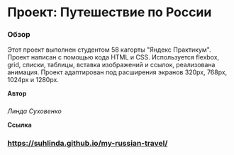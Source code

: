 # Проект: Путешествие по России

### Обзор
Этот проект выполнен студентом 58 кагорты "Яндекс Практикум".
Проект написан с помощью кода HTML и CSS. Используется flexbox, grid, списки, таблицы, вставка изображений и ссылок, реализована анимация. Проект адаптирован под расширения экранов 320px, 768px, 1024px и 1280px.

**Автор** 

###
*Линда Суховенко*

**Ссылка** 
### https://suhlinda.github.io/my-russian-travel/